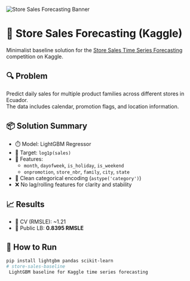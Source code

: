 ![Store Sales Forecasting Banner](https://github.com/Yul04ek/store-sales-baseline/raw/main/assets/banner.png)

# 🧠 Store Sales Forecasting (Kaggle)

Minimalist baseline solution for the [Store Sales Time Series Forecasting](https://www.kaggle.com/competitions/store-sales-time-series-forecasting) competition on Kaggle.

## 🔍 Problem

Predict daily sales for multiple product families across different stores in Ecuador.  
The data includes calendar, promotion flags, and location information.

## 📦 Solution Summary

- ⏱️ Model: LightGBM Regressor  
- 🔁 Target: `log1p(sales)`  
- 🧩 Features:
  - `month`, `dayofweek`, `is_holiday`, `is_weekend`
  - `onpromotion`, `store_nbr`, `family`, `city`, `state`
- 🧹 Clean categorical encoding (`astype('category')`)
- ❌ No lag/rolling features for clarity and stability

## 📈 Results

- 🔄 CV (RMSLE): ~1.21  
- 🏁 Public LB: **0.8395 RMSLE**

## 🚀 How to Run

```bash
pip install lightgbm pandas scikit-learn
# store-sales-baseline
 LightGBM baseline for Kaggle time series forecasting
